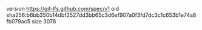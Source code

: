 version https://git-lfs.github.com/spec/v1
oid sha256:b6bb350b14dbf2527dd3bb65c3d6ef907a0f3fd7dc3c1c653b1e74a8fb079ac5
size 3078
